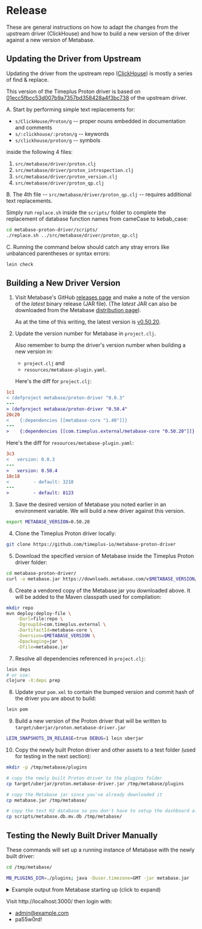 # Release
These are general instructions on how to adapt the changes from the upstream driver (ClickHouse) and how to build a new version of the driver against a new version of Metabase.

## Updating the Driver from Upstream
Updating the driver from the upstream repo ([ClickHouse](https://github.com/ClickHouse/metabase-clickhouse-driver)) is mostly a series of find & replace.

This version of the Timeplus Proton driver is based on [01ecc5fbcc53d007b9a7357bd358428a4f3bc738](https://github.com/ClickHouse/metabase-clickhouse-driver/commit/01ecc5fbcc53d007b9a7357bd358428a4f3bc738) of the upstream driver. 

A. Start by performing simple text replacements for:
  * `s/ClickHouse/Proton/g` -- proper nouns embedded in documentation and comments
  * `s/:clickhouse/:proton/g` -- keywords
  * `s/clickhouse/proton/g` -- symbols
 
 inside the following 4 files:
1. `src/metabase/driver/proton.clj`
2. `src/metabase/driver/proton_introspection.clj`
3. `src/metabase/driver/proton_version.clj`
4. `src/metabase/driver/proton_qp.clj`


B. The 4th file -- `src/metabase/driver/proton_qp.clj` -- requires additional text replacements.

   Simply run `replace.sh` inside the `scripts/` folder to complete the replacement of database function names from cameCase to kebab_case:
```bash
cd metabase-proton-driver/scripts/
./replace.sh ../src/metabase/driver/proton_qp.clj
```

C. Running the command below should catch any stray errors like unbalanced parentheses or syntax errors: 
```bash
lein check
```

## Building a New Driver Version
1. Visit Metabase's GitHub [releases page](https://github.com/metabase/metabase/releases) and make a note of the version of the _latest_ binary release (JAR file).
(The _latest_ JAR can also be downloaded from the Metabase [distribution page](https://metabase.com/start/jar.html)).

   As at the time of this writing, the latest version is [v0.50.20](https://github.com/metabase/metabase/releases/tag/v0.50.20).

2. Update the version number for Metabase in `project.clj`.
   
   Also remember to bump the driver's version number when building a new version in:
   * `project.clj` and
   * `resources/metabase-plugin.yaml`.

   Here's the diff for `project.clj`:   
```diff
1c1
< (defproject metabase/proton-driver "0.0.3"
---
> (defproject metabase/proton-driver "0.50.4"
20c20
<    {:dependencies [[metabase-core "1.40"]]}
---
>    {:dependencies [[com.timeplus.external/metabase-core "0.50.20"]]}
```

   Here's the diff for `resources/metabase-plugin.yaml`:
```diff
3c3
<   version: 0.0.3
---
>   version: 0.50.4
18c18
<         - default: 3218
---
>         - default: 8123
```

3. Save the desired version of Metabase you noted earlier in an environment variable. We will build a new driver against this version.
```bash
export METABASE_VERSION=0.50.20
```

4. Clone the Timeplus Proton driver locally:
```bash
git clone https://github.com/timeplus-io/metabase-proton-driver
```

5. Download the specified version of Metabase inside the Timeplus Proton driver folder:
```bash
cd metabase-proton-driver/
curl -o metabase.jar https://downloads.metabase.com/v$METABASE_VERSION/metabase.jar
```

6. Create a vendored copy of the Metabase jar you downloaded above. It will be added to the Maven classpath used for compilation:
```bash
mkdir repo
mvn deploy:deploy-file \
    -Durl=file:repo \
    -DgroupId=com.timeplus.external \
    -DartifactId=metabase-core \
    -Dversion=$METABASE_VERSION \
    -Dpackaging=jar \
    -Dfile=metabase.jar
```

7. Resolve all dependencies referenced in `project.clj`:
```bash
lein deps
# or use:
clojure -X:deps prep
```

8. Update your `pom.xml` to contain the bumped version and commit hash of the driver you are about to build:
```bash
lein pom
```

9. Build a new version of the Proton driver that will be written to `target/uberjar/proton.metabase-driver.jar`
```bash
LEIN_SNAPSHOTS_IN_RELEASE=true DEBUG=1 lein uberjar
```

10. Copy the newly built Proton driver and other assets to a test folder (used for testing in the next section):
```bash
mkdir -p /tmp/metabase/plugins

# copy the newly built Proton driver to the plugins folder
cp target/uberjar/proton.metabase-driver.jar /tmp/metabase/plugins

# copy the Metabase jar since you've already downloaded it
cp metabase.jar /tmp/metabase/

# copy the test H2 database so you don't have to setup the dashboard afresh
cp scripts/metabase.db.mv.db /tmp/metabase/
```


## Testing the Newly Built Driver Manually
These commands will set up a running instance of Metabase with the newly built driver:

```bash
cd /tmp/metabase/

MB_PLUGINS_DIR=./plugins; java -Duser.timezone=GMT -jar metabase.jar
```

<details>
<summary>Example output from Metabase starting up (click to expand)</summary>
<pre>
 2024-08-21 00:16:58,413 INFO metabase.util :: Maximum memory available to JVM: 4.0 GB
2024-08-21 00:17:01,209 INFO util.encryption :: Saved credentials encryption is DISABLED for this Metabase instance. 🔓 
 For more information, see https://metabase.com/docs/latest/operations-guide/encrypting-database-details-at-rest.html
2024-08-21 00:17:02,208 WARN db.env :: WARNING: Using Metabase with an H2 application database is not recommended for production deployments. For production deployments, we highly recommend using Postgres, MySQL, or MariaDB instead. If you decide to continue to use H2, please be sure to back up the database file regularly. For more information, see https://metabase.com/docs/latest/operations-guide/migrating-from-h2.html
2024-08-21 00:17:07,577 INFO driver.impl :: Registered abstract driver :sql  🚚
2024-08-21 00:17:07,615 INFO driver.impl :: Registered abstract driver :sql-jdbc (parents: [:sql]) 🚚
2024-08-21 00:17:07,626 INFO metabase.util :: Load driver :sql-jdbc took 17.0 ms
2024-08-21 00:17:07,626 INFO driver.impl :: Registered driver :h2 (parents: [:sql-jdbc]) 🚚
2024-08-21 00:17:07,924 INFO driver.impl :: Registered driver :mysql (parents: [:sql-jdbc]) 🚚
2024-08-21 00:17:07,959 INFO driver.impl :: Registered driver :postgres (parents: [:sql-jdbc]) 🚚
2024-08-21 00:17:10,187 INFO metabase.core :: 
Metabase v0.50.20 (df82d58) 

Copyright © 2024 Metabase, Inc. 

Metabase Enterprise Edition extensions are NOT PRESENT.
2024-08-21 00:17:10,199 INFO metabase.core :: Starting Metabase in STANDALONE mode
2024-08-21 00:17:10,275 INFO metabase.server :: Launching Embedded Jetty Webserver with config:
 {:port 3000}

2024-08-21 00:17:10,342 INFO metabase.core :: Starting Metabase version v0.50.20 (df82d58) ...
2024-08-21 00:17:10,346 INFO metabase.core :: System info:
 {"file.encoding" "UTF-8",
 "java.runtime.name" "OpenJDK Runtime Environment",
 "java.runtime.version" "21.0.1+12-29",
 "java.vendor" "Oracle Corporation",
 "java.vendor.url" "https://java.oracle.com/",
 "java.version" "21.0.1",
 "java.vm.name" "OpenJDK 64-Bit Server VM",
 "java.vm.version" "21.0.1+12-29",
 "os.name" "Mac OS X",
 "os.version" "12.6",
 "user.language" "en",
 "user.timezone" "GMT"}

2024-08-21 00:17:10,349 INFO metabase.plugins :: Loading plugins in /private/tmp/metabase/plugins...
2024-08-21 00:17:10,489 INFO util.files :: Extract file /modules/sqlserver.metabase-driver.jar -> /private/tmp/metabase/plugins/sqlserver.metabase-driver.jar
2024-08-21 00:17:10,514 INFO util.files :: Extract file /modules/redshift.metabase-driver.jar -> /private/tmp/metabase/plugins/redshift.metabase-driver.jar
2024-08-21 00:17:10,526 INFO util.files :: Extract file /modules/snowflake.metabase-driver.jar -> /private/tmp/metabase/plugins/snowflake.metabase-driver.jar
2024-08-21 00:17:10,957 INFO util.files :: Extract file /modules/sqlite.metabase-driver.jar -> /private/tmp/metabase/plugins/sqlite.metabase-driver.jar
2024-08-21 00:17:11,025 INFO util.files :: Extract file /modules/athena.metabase-driver.jar -> /private/tmp/metabase/plugins/athena.metabase-driver.jar
2024-08-21 00:17:11,132 INFO util.files :: Extract file /modules/druid.metabase-driver.jar -> /private/tmp/metabase/plugins/druid.metabase-driver.jar
2024-08-21 00:17:11,143 INFO util.files :: Extract file /modules/mongo.metabase-driver.jar -> /private/tmp/metabase/plugins/mongo.metabase-driver.jar
2024-08-21 00:17:11,166 INFO util.files :: Extract file /modules/presto-jdbc.metabase-driver.jar -> /private/tmp/metabase/plugins/presto-jdbc.metabase-driver.jar
2024-08-21 00:17:11,238 INFO util.files :: Extract file /modules/vertica.metabase-driver.jar -> /private/tmp/metabase/plugins/vertica.metabase-driver.jar
2024-08-21 00:17:11,241 INFO util.files :: Extract file /modules/sparksql.metabase-driver.jar -> /private/tmp/metabase/plugins/sparksql.metabase-driver.jar
2024-08-21 00:17:11,321 INFO util.files :: Extract file /modules/druid-jdbc.metabase-driver.jar -> /private/tmp/metabase/plugins/druid-jdbc.metabase-driver.jar
2024-08-21 00:17:11,376 INFO util.files :: Extract file /modules/bigquery-cloud-sdk.metabase-driver.jar -> /private/tmp/metabase/plugins/bigquery-cloud-sdk.metabase-driver.jar
2024-08-21 00:17:11,682 INFO util.files :: Extract file /modules/oracle.metabase-driver.jar -> /private/tmp/metabase/plugins/oracle.metabase-driver.jar
2024-08-21 00:17:11,853 DEBUG plugins.lazy-loaded-driver :: Registering lazy loading driver :bigquery-cloud-sdk...
2024-08-21 00:17:11,853 INFO driver.impl :: Registered driver :bigquery-cloud-sdk (parents: [:sql]) 🚚
2024-08-21 00:17:11,879 DEBUG plugins.lazy-loaded-driver :: Registering lazy loading driver :snowflake...
2024-08-21 00:17:11,880 INFO driver.impl :: Registered driver :snowflake (parents: [:sql-jdbc]) 🚚
2024-08-21 00:17:11,887 INFO plugins.dependencies :: Metabase cannot initialize plugin Metabase Oracle Driver due to required dependencies. Metabase requires the Oracle JDBC driver in order to connect to Oracle databases, but we can't ship it as part of Metabase due to licensing restrictions. See https://metabase.com/docs/latest/administration-guide/databases/oracle.html for more details.

2024-08-21 00:17:11,888 INFO plugins.dependencies :: Metabase Oracle Driver dependency {:class oracle.jdbc.OracleDriver} satisfied? false
2024-08-21 00:17:11,889 INFO plugins.dependencies :: Plugins with unsatisfied deps: ["Metabase Oracle Driver"]
2024-08-21 00:17:11,898 DEBUG plugins.lazy-loaded-driver :: Registering lazy loading driver :mongo...
2024-08-21 00:17:11,899 INFO driver.impl :: Registered driver :mongo  🚚
2024-08-21 00:17:11,903 DEBUG plugins.lazy-loaded-driver :: Registering lazy loading driver :proton...
2024-08-21 00:17:11,903 INFO driver.impl :: Registered driver :proton (parents: [:sql-jdbc]) 🚚
2024-08-21 00:17:11,906 DEBUG plugins.lazy-loaded-driver :: Registering lazy loading driver :druid...
2024-08-21 00:17:11,907 INFO driver.impl :: Registered driver :druid  🚚
2024-08-21 00:17:11,910 DEBUG plugins.lazy-loaded-driver :: Registering lazy loading driver :redshift...
2024-08-21 00:17:11,911 INFO driver.impl :: Registered driver :redshift (parents: [:postgres]) 🚚
2024-08-21 00:17:11,913 INFO plugins.dependencies :: Metabase cannot initialize plugin Metabase Vertica Driver due to required dependencies. Metabase requires the Vertica JDBC driver in order to connect to Vertica databases, but we can't ship it as part of Metabase due to licensing restrictions. See https://metabase.com/docs/latest/administration-guide/databases/vertica.html for more details.

2024-08-21 00:17:11,914 INFO plugins.dependencies :: Metabase Vertica Driver dependency {:class com.vertica.jdbc.Driver} satisfied? false
2024-08-21 00:17:11,915 INFO plugins.dependencies :: Plugins with unsatisfied deps: ["Metabase Oracle Driver" "Metabase Vertica Driver"]
2024-08-21 00:17:11,917 DEBUG plugins.lazy-loaded-driver :: Registering lazy loading driver :sqlite...
2024-08-21 00:17:11,917 INFO driver.impl :: Registered driver :sqlite (parents: [:sql-jdbc]) 🚚
2024-08-21 00:17:11,926 DEBUG plugins.lazy-loaded-driver :: Registering lazy loading driver :presto-jdbc...
2024-08-21 00:17:11,926 INFO driver.impl :: Registered driver :presto-jdbc (parents: [:sql-jdbc]) 🚚
2024-08-21 00:17:11,931 DEBUG plugins.lazy-loaded-driver :: Registering lazy loading driver :druid-jdbc...
2024-08-21 00:17:11,932 INFO driver.impl :: Registered driver :druid-jdbc (parents: [:sql-jdbc]) 🚚
2024-08-21 00:17:11,935 DEBUG plugins.lazy-loaded-driver :: Registering lazy loading driver :sqlserver...
2024-08-21 00:17:11,935 INFO driver.impl :: Registered driver :sqlserver (parents: [:sql-jdbc]) 🚚
2024-08-21 00:17:11,943 DEBUG plugins.lazy-loaded-driver :: Registering lazy loading driver :athena...
2024-08-21 00:17:11,943 INFO driver.impl :: Registered driver :athena (parents: [:sql-jdbc]) 🚚
2024-08-21 00:17:11,949 DEBUG plugins.lazy-loaded-driver :: Registering lazy loading driver :hive-like...
2024-08-21 00:17:11,949 INFO driver.impl :: Registered abstract driver :hive-like (parents: [:sql-jdbc]) 🚚
2024-08-21 00:17:11,949 DEBUG plugins.lazy-loaded-driver :: Registering lazy loading driver :sparksql...
2024-08-21 00:17:11,950 INFO driver.impl :: Registered driver :sparksql (parents: [:hive-like]) 🚚
2024-08-21 00:17:11,954 INFO metabase.core :: Setting up and migrating Metabase DB. Please sit tight, this may take a minute...
2024-08-21 00:17:11,957 INFO db.setup :: Verifying h2 Database Connection ...
2024-08-21 00:17:12,495 INFO db.setup :: Successfully verified H2 2.1.214 (2022-06-13) application database connection. ✅
2024-08-21 00:17:12,496 INFO db.setup :: Checking if a database downgrade is required...
2024-08-21 00:17:13,116 INFO db.setup :: Running Database Migrations...
2024-08-21 00:17:13,117 INFO db.setup :: Setting up Liquibase...
2024-08-21 00:17:13,269 INFO db.setup :: Liquibase is ready.
2024-08-21 00:17:13,270 INFO db.liquibase :: Checking if Database has unrun migrations...
2024-08-21 00:17:13,648 INFO db.liquibase :: No unrun migrations found.
2024-08-21 00:17:13,648 INFO db.setup :: Database Migrations Current ... ✅
2024-08-21 00:17:13,649 INFO metabase.util :: Database setup took 1.7 s
2024-08-21 00:17:13,797 INFO driver.impl :: Initializing driver :sql...
2024-08-21 00:17:13,798 INFO driver.impl :: Initializing driver :sql-jdbc...
2024-08-21 00:17:13,798 INFO driver.impl :: Initializing driver :h2...
2024-08-21 00:17:13,897 INFO util.files :: Extract file /sample-database.db.mv.db -> /private/tmp/metabase/plugins/sample-database.db.mv.db
2024-08-21 00:17:14,040 INFO task.sync-databases :: A trigger for "Sync and Analyze" of Database "Sample Database" has been enabled with schedule: "0 51 * * * ? *"
2024-08-21 00:17:14,041 INFO task.sync-databases :: A trigger for "Scan Field Values" of Database "Sample Database" has been enabled with schedule: "0 0 8 * * ? *"
2024-08-21 00:17:14,078 INFO impl.StdSchedulerFactory :: Using default implementation for ThreadExecutor
2024-08-21 00:17:14,093 INFO core.SchedulerSignalerImpl :: Initialized Scheduler Signaller of type: class org.quartz.core.SchedulerSignalerImpl
2024-08-21 00:17:14,093 INFO core.QuartzScheduler :: Quartz Scheduler v.2.3.2 created.
2024-08-21 00:17:14,094 INFO jdbcjobstore.JobStoreTX :: Using db table-based data access locking (synchronization).
2024-08-21 00:17:14,096 INFO jdbcjobstore.JobStoreTX :: JobStoreTX initialized.
2024-08-21 00:17:14,097 INFO core.QuartzScheduler :: Scheduler meta-data: Quartz Scheduler (v2.3.2) 'MetabaseScheduler' with instanceId '13-inch-MacBook-Pro.local1724199434081'
  Scheduler class: 'org.quartz.core.QuartzScheduler' - running locally.
  NOT STARTED.
  Currently in standby mode.
  Number of jobs executed: 0
  Using thread pool 'org.quartz.simpl.SimpleThreadPool' - with 10 threads.
  Using job-store 'org.quartz.impl.jdbcjobstore.JobStoreTX' - which supports persistence. and is clustered.

2024-08-21 00:17:14,097 INFO impl.StdSchedulerFactory :: Quartz scheduler 'MetabaseScheduler' initialized from default resource file in Quartz package: 'quartz.properties'
2024-08-21 00:17:14,097 INFO impl.StdSchedulerFactory :: Quartz scheduler version: 2.3.2
2024-08-21 00:17:14,185 INFO core.QuartzScheduler :: Scheduler MetabaseScheduler_$_13-inch-MacBook-Pro.local1724199434081 paused.
2024-08-21 00:17:14,185 INFO metabase.task :: Task scheduler initialized into standby mode.
2024-08-21 00:17:14,238 INFO metabase.task :: Initializing task Cache 📆
2024-08-21 00:17:14,239 INFO metabase.task :: Initializing task SyncDatabases 📆
2024-08-21 00:17:14,259 INFO task.sync-databases :: Updated default schedules for 0 databases
2024-08-21 00:17:14,259 INFO metabase.task :: Initializing task PersistRefresh 📆
2024-08-21 00:17:14,269 INFO driver.impl :: Initializing driver :proton...
2024-08-21 00:17:14,270 INFO plugins.classloader :: Added URL file:/private/tmp/metabase/plugins/proton.metabase-driver.jar to classpath
2024-08-21 00:17:14,271 DEBUG plugins.init-steps :: Loading plugin namespace metabase.driver.proton...
2024-08-21 00:17:14,323 INFO driver.impl :: Registered driver :proton (parents: [:sql-jdbc]) 🚚
2024-08-21 00:17:14,347 DEBUG plugins.jdbc-proxy :: Registering JDBC proxy driver for com.timeplus.proton.jdbc.ProtonDriver...
2024-08-21 00:17:14,348 INFO metabase.util :: Load lazy loading driver :proton took 77.6 ms
2024-08-21 00:17:14,413 INFO metabase.task :: Initializing task CheckForNewVersions 📆
2024-08-21 00:17:14,428 INFO metabase.task :: Initializing task PersistPrune 📆
2024-08-21 00:17:14,431 INFO metabase.task :: Initializing task SendAnonymousUsageStats 📆
2024-08-21 00:17:14,439 INFO metabase.task :: Initializing task ModelIndexValues 📆
2024-08-21 00:17:14,441 INFO metabase.task :: Initializing task RefreshSlackChannelsAndUsers 📆
2024-08-21 00:17:14,452 INFO metabase.task :: Initializing task TruncateAuditTables 📆
2024-08-21 00:17:14,459 INFO metabase.task :: Initializing task SendPulses 📆
2024-08-21 00:17:14,464 INFO metabase.task :: Initializing task SendFollowUpEmails 📆
2024-08-21 00:17:14,472 INFO metabase.task :: Initializing task SendCreatorSentimentEmails 📆
2024-08-21 00:17:14,478 INFO metabase.task :: Initializing task SendLegacyNoSelfServiceEmail 📆
2024-08-21 00:17:14,479 INFO metabase.task :: Initializing task TaskHistoryCleanup 📆
2024-08-21 00:17:14,486 INFO metabase.task :: Initializing task SendWarnPulseRemovalEmail 📆
2024-08-21 00:17:14,491 INFO core.QuartzScheduler :: Scheduler MetabaseScheduler_$_13-inch-MacBook-Pro.local1724199434081 started.
2024-08-21 00:17:14,491 INFO metabase.task :: Task scheduler started
2024-08-21 00:17:14,491 INFO metabase.core :: Metabase Initialization COMPLETE in 21.6 s
2024-08-21 00:17:14,495 INFO jdbcjobstore.JobStoreTX :: Handling 3 trigger(s) that missed their scheduled fire-time.
2024-08-21 00:17:14,522 INFO task.refresh-slack-channel-user-cache :: Slack is not configured, not refreshing slack user/channel cache.
</pre>
</details>


Visit http://localhost:3000/ then login with:
* admin@example.com
* pa55w0rd!

